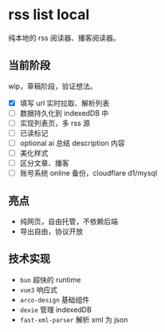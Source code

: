 # rss list local

纯本地的 rss 阅读器、播客阅读器。

## 当前阶段

wip，草稿阶段，验证想法。

- [x] 填写 url 实时拉取、解析列表
- [ ] 数据持久化到 indexedDB 中
- [ ] 实现列表页，多 rss 源
- [ ] 已读标记
- [ ] optional ai 总结 description 内容
- [ ] 美化样式
- [ ] 区分文章、播客
- [ ] 账号系统 online 备份，cloudflare d1/mysql

## 亮点

- 纯网页，自由托管，不依赖后端
- 导出自由，协议开放

## 技术实现

- `bun` 超快的 runtime
- `vue3` 响应式
- `arco-design` 基础组件
- `dexie` 管理 indexedDB
- `fast-xml-parser` 解析 xml 为 json
